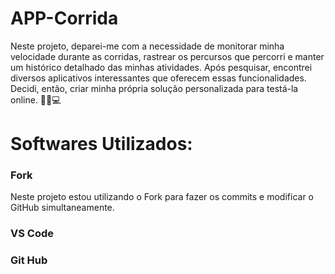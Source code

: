 # APP-Corrida
Neste projeto, deparei-me com a necessidade de monitorar minha velocidade durante as corridas, rastrear os percursos que percorri e manter um histórico detalhado das minhas atividades. Após pesquisar, encontrei diversos aplicativos interessantes que oferecem essas funcionalidades. Decidi, então, criar minha própria solução personalizada para testá-la online. 🏃‍♂️💻

##


# Softwares Utilizados:
### Fork
Neste projeto estou utilizando o Fork para fazer os commits e modificar o GitHub simultaneamente.
### VS Code
### Git Hub